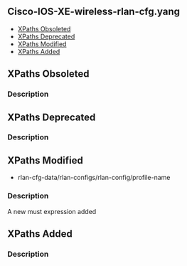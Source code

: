 ## Cisco-IOS-XE-wireless-rlan-cfg.yang


- [XPaths Obsoleted](#xpaths-obsoleted)
- [XPaths Deprecated](#xpaths-deprecated)
- [XPaths Modified](#xpaths-modified)
- [XPaths Added](#xpaths-added)

## XPaths Obsoleted

### Description

## XPaths Deprecated

### Description

## XPaths Modified

- rlan-cfg-data/rlan-configs/rlan-config/profile-name

### Description

A new must expression added

## XPaths Added

### Description
